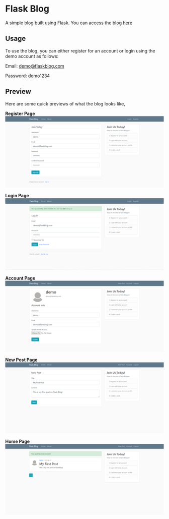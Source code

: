 # Flask Blog
A simple blog built using Flask. You can access the blog [here](https://the-flask-blog.herokuapp.com)

## Usage
To use the blog, you can either register for an account or login using the demo account as follows:

Email: demo@flaskblog.com

Password: demo1234

## Preview
Here are some quick previews of what the blog looks like,

**Register Page**
![Register Page](https://github.com/richardcsuwandi/flask-blog/blob/master/images/register.png?raw=true)

**Login Page**
![Login Page](https://github.com/richardcsuwandi/flask-blog/blob/master/images/login.png?raw=true)

**Account Page**
![Account Page](https://github.com/richardcsuwandi/flask-blog/blob/master/images/account.png?raw=true)

**New Post Page**
![New Post Page](https://github.com/richardcsuwandi/flask-blog/blob/master/images/post.png?raw=true)

**Home Page**
![Home Page](https://github.com/richardcsuwandi/flask-blog/blob/master/images/home.png?raw=true)
